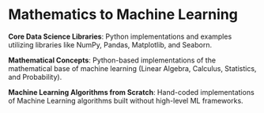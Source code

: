 # Mathematics to Machine Learning

**Core Data Science Libraries**: Python implementations and examples utilizing libraries like NumPy, Pandas, Matplotlib, and Seaborn.

**Mathematical Concepts**: Python-based implementations of the mathematical base of machine learning (Linear Algebra, Calculus, Statistics, and Probability).

**Machine Learning Algorithms from Scratch**: Hand-coded implementations of Machine Learning algorithms built without high-level ML frameworks.
